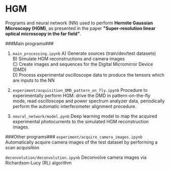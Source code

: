 # HGM
Programs and neural network (NN) used to perform **Hermite Gaussian Microscopy (HGM)**, as presented in the paper **"Super-resolution linear optical microscopy in the far field"**.

###Main programs###
1. ```main_processing.ipynb```
A) Generate sources (train/dev/test datasets)   
B) Simulate HGM reconstructions and camera images   
C) Create images and sequences for the Digital Micromirror Device (DMD)      
D) Process experimental oscilloscope data to produce the tensors which are inputs to the NN   

2. ```experiment/acquisition_DMD_pattern_on_fly.ipynb```
Procedure to experimentally perform HGM: drive the DMD in pattern-on-the-fly mode, read oscilloscope and power spectrum analyzer data, periodically perform the automatic interferometer alignment procedure.

3. ```neural_network/model.pynb```
Deep learning model to map the acquired experimental photocurrents to the simulated HGM reconstruction images.


###Other programs###
```experiment/acquire_camera_images.ipynb```
Automatically acquire camera images of the test dataset by performing a scan acquisition

```deconvolution/deconvolution.ipynb```
Deconvolve camera images via Richardson-Lucy (RL) algorithm
